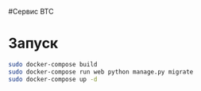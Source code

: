 #Сервис BTC

# Запуск

```bash 
sudo docker-compose build
sudo docker-compose run web python manage.py migrate
sudo docker-compose up -d
```